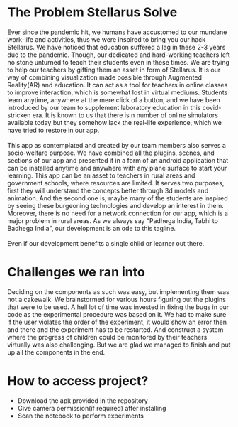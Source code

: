 <h1>The Problem Stellarus Solve</h1>
Ever since the pandemic hit, we humans have accustomed to our mundane work-life and activities, thus we were inspired to bring you our hack Stellarus. We have noticed that education suffered a lag in these 2-3 years due to the pandemic. Though, our dedicated and hard-working teachers left no stone unturned to teach their students even in these times. We are trying to help our teachers by gifting them an asset in form of Stellarus. It is our way of combining visualization made possible through Augmented Reality(AR) and education. It can act as a tool for teachers in online classes to improve interaction, which is somewhat lost in virtual mediums. Students learn anytime, anywhere at the mere click of a button, and we have been introduced by our team to supplement laboratory education in this covid-stricken era. It is known to us that there is n number of online simulators available today but they somehow lack the real-life experience, which we have tried to restore in our app.
<br><br>
This app as contemplated and created by our team members also serves a socio-welfare purpose. We have combined all the plugins, scenes, and sections of our app and presented it in a form of an android application that can be installed anytime and anywhere with any plane surface to start your learning. This app can be an asset to teachers in rural areas and government schools, where resources are limited. It serves two purposes, first they will understand the concepts better through 3d models and animation. And the second one is, maybe many of the students are inspired by seeing these burgeoning technologies and develop an interest in them. Moreover, there is no need for a network connection for our app, which is a major problem in rural areas. As we always say "Padhega India, Tabhi to Badhega India", our development is an ode to this tagline.
<br><br>
Even if our development benefits a single child or learner out there.
<h1>Challenges we ran into</h1>
Deciding on the components as such was easy, but implementing them was not a cakewalk. We brainstormed for various hours figuring out the plugins that were to be used. A hell lot of time was invested in fixing the bugs in our code as the experimental procedure was based on it. We had to make sure if the user violates the order of the experiment, it would
show an error then and there and the experiment has to be restarted. And construct a system where the progress of children could be monitored by their teachers virtually was also challenging. But we are glad we managed to finish and put up all the components in the end.

<h1>How to access project?</h1>
<ul>
<li> Download the apk provided in the repository
<li> Give camera permission(if required) after installing
<li> Scan the notebook to perform experiments
</ul>